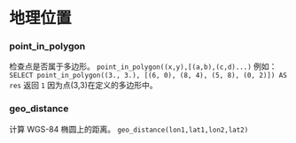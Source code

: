# 地理位置

### point_in_polygon

检查点是否属于多边形。 `point_in_polygon((x,y),[(a,b),(c,d)...)` 例如：`SELECT point_in_polygon((3., 3.), [(6, 0), (8, 4), (5, 8), (0, 2)]) AS res` 返回 `1` 因为点(3,3)在定义的多边形中。



### geo_distance

计算 WGS-84 椭圆上的距离。 `geo_distance(lon1,lat1,lon2,lat2)`